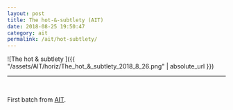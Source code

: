 ```yaml
---
layout: post
title: The hot-&-subtlety (AIT)
date: 2018-08-25 19:50:47
category: ait
permalink: /ait/hot-subtlety/ 
---
```


![The hot & subtlety ]({{ "/assets/AIT/horiz/The_hot_&_subtlety_2018_8_26.png" | absolute_url }})

---

&nbsp;
&nbsp;


First batch from [AIT](https://github.com/jchwenger/AIT).
